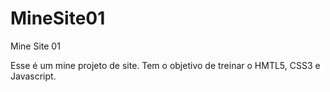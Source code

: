 # MineSite01

Mine Site 01

Esse é um mine projeto de site.
Tem o objetivo de treinar o HMTL5, CSS3 e Javascript.
